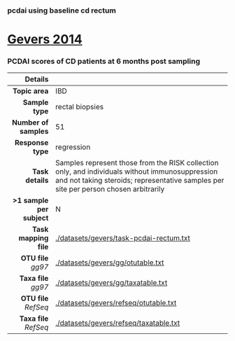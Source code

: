### pcdai using baseline cd rectum
# [Gevers 2014]( ../docs/gevers.html )
### PCDAI scores of CD patients at 6 months post sampling

| Details                   |                                                           |
| ------------------------: |-----------------------------------------------------------|
| **Topic area**                | IBD                                                |
| **Sample type**               | rectal biopsies                                         |
| **Number of samples**         | 51                                         |
| **Response type**             | regression                                           |
| **Task details**              | Samples represent those from the RISK collection only, and individuals without immunosuppression and not taking steroids; representative samples per site per person chosen arbitrarily                                  |
| **>1 sample per subject**     | N                                        |
| **Task mapping file**         | [./datasets/gevers/task-pcdai-rectum.txt](../datasets/gevers/task-pcdai-rectum.txt)                                 |
| **OTU file** *gg97*           | [./datasets/gevers/gg/otutable.txt](../datasets/gevers/gg/otutable.txt)                             |
| **Taxa file** *gg97*          | [./datasets/gevers/gg/taxatable.txt](../datasets/gevers/gg/taxatable.txt)                          |
| **OTU file** *RefSeq*         | [./datasets/gevers/refseq/otutable.txt](../datasets/gevers/refseq/otutable.txt)                    |
| **Taxa file** *RefSeq*        | [./datasets/gevers/refseq/taxatable.txt](../datasets/gevers/refseq/taxatable.txt)                  |